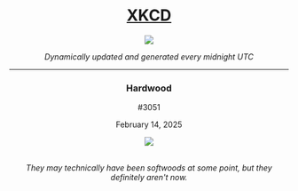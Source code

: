 
<h1 align="center"><a href="https://xkcd.com">XKCD</a></h1>
<div align="center">
    <img src="https://img.shields.io/github/last-commit/ShashashankThakur/XKCD?label=last%20updated" />
</div>

<p align="center"><i>Dynamically updated and generated every midnight UTC</i></p>
<hr>
<div align="center">
    <h3><strong>Hardwood</strong></h3>
    <p>#3051</p>
    <p>February 14, 2025</p>
    <img src="https://imgs.xkcd.com/comics/hardwood.png">
    <br></br>
    <p><i>They may technically have been softwoods at some point, but they definitely aren't now.</i></p>
</div>

